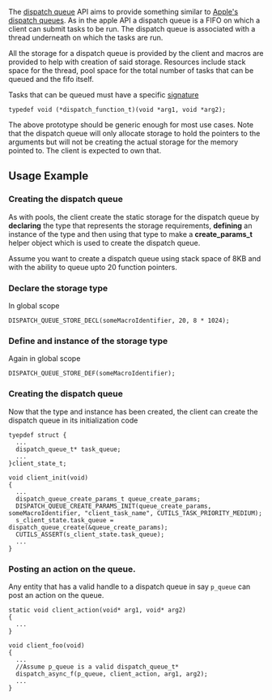 The [dispatch queue](../inc/cutils/dispatch_queue.h) API aims to provide something similar to [Apple's dispatch queues](https://developer.apple.com/documentation/dispatch/dispatchqueue). As in the apple API a dispatch queue is a FIFO on which a client can submit tasks to be run. The dispatch queue is associated with a thread underneath on which the tasks are run. 

All the storage for a dispatch queue is provided by the client and macros are provided to help with creation of said storage. Resources include stack space for the thread, pool space for the total number of tasks that can be queued and the fifo itself.  

Tasks that can be queued must have a specific [signature](../inc/cutils/os_types.h#L50)
```
typedef void (*dispatch_function_t)(void *arg1, void *arg2);
```
The above prototype should be generic enough for most use cases. Note that the dispatch queue will only allocate storage to hold the pointers to the arguments but will not be creating the actual storage for the memory pointed to. The client is expected to own that. 
## Usage Example

### Creating the dispatch queue
As with pools, the client create the static storage for the dispatch queue by __declaring__ the type that represents the storage requirements, __defining__ an instance of the type and then using that type to make a __create_params_t__ helper object which is used to create the dispatch queue.

Assume you want to create a dispatch queue using stack space of 8KB and with the ability to queue upto 20 function pointers. 

### Declare the storage type
In global scope
```
DISPATCH_QUEUE_STORE_DECL(someMacroIdentifier, 20, 8 * 1024);
```

### Define and instance of the storage type
Again in global scope
```
DISPATCH_QUEUE_STORE_DEF(someMacroIdentifier);
```

### Creating the dispatch queue
Now that the type and instance has been created, the client can create the dispatch queue in its initialization code

```
tyepdef struct {
  ...
  dispatch_queue_t* task_queue;
  ...
}client_state_t;

void client_init(void) 
{
  ...
  dispatch_queue_create_params_t queue_create_params;
  DISPATCH_QUEUE_CREATE_PARAMS_INIT(queue_create_params, someMacroIdentifier, "client_task_name", CUTILS_TASK_PRIORITY_MEDIUM);
  s_client_state.task_queue = dispatch_queue_create(&queue_create_params);
  CUTILS_ASSERT(s_client_state.task_queue);
  ...
}
```

### Posting an action on the queue.
Any entity that has a valid handle to a dispatch queue in say `p_queue` can post an action on the queue. 

```
static void client_action(void* arg1, void* arg2)
{
  ...
}

void client_foo(void)
{
  ...
  //Assume p_queue is a valid dispatch_queue_t* 
  dispatch_async_f(p_queue, client_action, arg1, arg2);
  ...
}
```